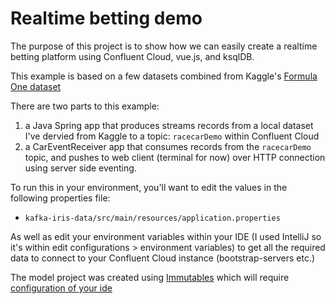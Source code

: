 # Realtime betting demo 

The purpose of this project is to show how we can easily create a realtime betting platform using Confluent Cloud, vue.js, and ksqlDB. 

This example is based on a few datasets combined from Kaggle's [Formula One dataset](https://www.kaggle.com/cjgdev/formula-1-race-data-19502017)

There are two parts to this example:
1. a Java Spring app that produces streams records from a local dataset I've dervied from Kaggle to a topic: `racecarDemo` within Confluent Cloud
2. a CarEventReceiver app that consumes records from the `racecarDemo` topic, and pushes to web client (terminal for now) over HTTP connection using server side eventing.  

To run this in your environment, you'll want to edit the values in the following properties file: 
 - `kafka-iris-data/src/main/resources/application.properties`

As well as edit your environment variables within your IDE (I used IntelliJ so it's within edit configurations > environment variables) to get all the required data to connect to your Confluent Cloud instance (bootstrap-servers etc.)   


The model project was created using [Immutables](https://immutables.github.io/) which will require [configuration of your ide](https://immutables.github.io/apt.html)